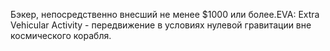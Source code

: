 Бэкер, непосредственно внесший не менее $1000 или более.EVA: Extra Vehicular Activity - передвижение в условиях нулевой гравитации вне космического корабля.
